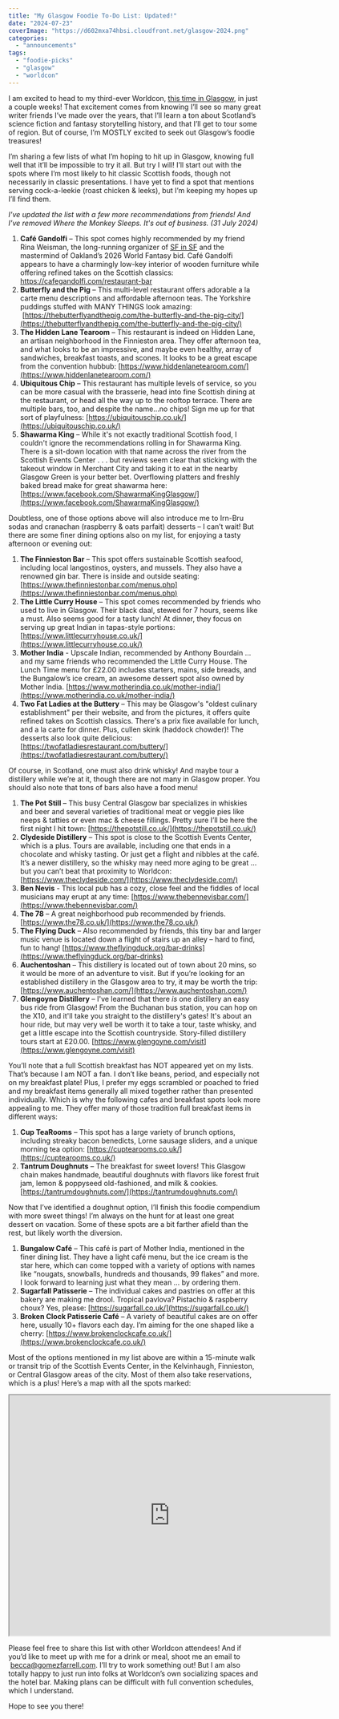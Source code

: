 ```yaml
---
title: "My Glasgow Foodie To-Do List: Updated!"
date: "2024-07-23"
coverImage: "https://d602mxa74hbsi.cloudfront.net/glasgow-2024.png"
categories:
  - "announcements"
tags:
  - "foodie-picks"
  - "glasgow"
  - "worldcon"
---
```


I am excited to head to my third-ever Worldcon, [this time in Glasgow](https://glasgow2024.org/), in just a couple weeks! That excitement comes from knowing I’ll see so many great writer friends I’ve made over the years, that I’ll learn a ton about Scotland’s science fiction and fantasy storytelling history, and that I’ll get to tour some of region. But of course, I’m MOSTLY excited to seek out Glasgow’s foodie treasures!

I’m sharing a few lists of what I’m hoping to hit up in Glasgow, knowing full well that it’ll be impossible to try it all. But try I will! I’ll start out with the spots where I’m most likely to hit classic Scottish foods, though not necessarily in classic presentations. I have yet to find a spot that mentions serving cock-a-leekie (roast chicken & leeks), but I’m keeping my hopes up I’ll find them.

_I've updated the list with a few more recommendations from friends! And I've removed Where the Monkey Sleeps. It's out of business. (31 July 2024)_

1. **Café Gandolfi** – This spot comes highly recommended by my friend Rina Weisman, the long-running organizer of [SF in SF](http://www.sfinsf.org/) and the mastermind of Oakland’s 2026 World Fantasy bid. Café Gandolfi appears to have a charmingly low-key interior of wooden furniture while offering refined takes on the Scottish classics: https://cafegandolfi.com/restaurant-bar
2. **Butterfly and the Pig** – This multi-level restaurant offers adorable a la carte menu descriptions and affordable afternoon teas. The Yorkshire puddings stuffed with MANY THINGS look amazing:  [https://thebutterflyandthepig.com/the-butterfly-and-the-pig-city/](https://thebutterflyandthepig.com/the-butterfly-and-the-pig-city/)
3. **The Hidden Lane Tearoom** – This restaurant is indeed on Hidden Lane, an artisan neighborhood in the Finnieston area. They offer afternoon tea, and what looks to be an impressive, and maybe even healthy, array of sandwiches, breakfast toasts, and scones. It looks to be a great escape from the convention hubbub: [https://www.hiddenlanetearoom.com/](https://www.hiddenlanetearoom.com/)
4. **Ubiquitous Chip** – This restaurant has multiple levels of service, so you can be more casual with the brasserie, head into fine Scottish dining at the restaurant, or head all the way up to the rooftop terrace. There are multiple bars, too, and despite the name...no chips! Sign me up for that sort of playfulness: [https://ubiquitouschip.co.uk/](https://ubiquitouschip.co.uk/)
5. **Shawarma King** – While it's not exactly traditional Scottish food, I couldn't ignore the recommendations rolling in for Shawarma King. There is a sit-down location with that name across the river from the Scottish Events Center . . . but reviews seem clear that sticking with the takeout window in Merchant City and taking it to eat in the nearby Glasgow Green is your better bet. Overflowing platters and freshly baked bread make for great shawarma here: [https://www.facebook.com/ShawarmaKingGlasgow/](https://www.facebook.com/ShawarmaKingGlasgow/)

Doubtless, one of those options above will also introduce me to Irn-Bru sodas and cranachan (raspberry & oats parfait) desserts – I can’t wait! But there are some finer dining options also on my list, for enjoying a tasty afternoon or evening out:

1. **The Finnieston Bar** – This spot offers sustainable Scottish seafood, including local langostinos, oysters, and mussels. They also have a renowned gin bar. There is inside and outside seating: [https://www.thefinniestonbar.com/menus.php](https://www.thefinniestonbar.com/menus.php)
2. **The Little Curry House** – This spot comes recommended by friends who used to live in Glasgow. Their black daal, stewed for 7 hours, seems like a must. Also seems good for a tasty lunch! At dinner, they focus on serving up great Indian in tapas-style portions: [https://www.littlecurryhouse.co.uk/](https://www.littlecurryhouse.co.uk/)
3. **Mother India** - Upscale Indian, recommended by Anthony Bourdain … and my same friends who recommended the Little Curry House. The Lunch Time menu for £22.00 includes starters, mains, side breads, and the Bungalow’s ice cream, an awesome dessert spot also owned by Mother India. [https://www.motherindia.co.uk/mother-india/](https://www.motherindia.co.uk/mother-india/)
4. **Two Fat Ladies at the Buttery** – This may be Glasgow's "oldest culinary establishment" per their website, and from the pictures, it offers quite refined takes on Scottish classics. There's a prix fixe available for lunch, and a la carte for dinner. Plus, cullen skink (haddock chowder)! The desserts also look quite delicious: [https://twofatladiesrestaurant.com/buttery/](https://twofatladiesrestaurant.com/buttery/)

Of course, in Scotland, one must also drink whisky! And maybe tour a distillery while we’re at it, though there are not many in Glasgow proper. You should also note that tons of bars also have a food menu!

1. **The Pot Still** – This busy Central Glasgow bar specializes in whiskies and beer and several varieties of traditional meat or veggie pies like neeps & tatties or even mac & cheese fillings. Pretty sure I’ll be here the first night I hit town: [https://thepotstill.co.uk/](https://thepotstill.co.uk/)
2. **Clydeside Distillery** – This spot is close to the Scottish Events Center, which is a plus. Tours are available, including one that ends in a chocolate and whisky tasting. Or just get a flight and nibbles at the café. It’s a newer distillery, so the whisky may need more aging to be great … but you can’t beat that proximity to Worldcon: [https://www.theclydeside.com/](https://www.theclydeside.com/)
3. **Ben Nevis** - This local pub has a cozy, close feel and the fiddles of local musicians may erupt at any time: [https://www.thebennevisbar.com/](https://www.thebennevisbar.com/)
4. **The 78** – A great neighborhood pub recommended by friends. [https://www.the78.co.uk/](https://www.the78.co.uk/)
5. **The Flying Duck** – Also recommended by friends, this tiny bar and larger music venue is located down a flight of stairs up an alley – hard to find, fun to hang! [https://www.theflyingduck.org/bar-drinks](https://www.theflyingduck.org/bar-drinks)
6. **Auchentoshan** – This distillery is located out of town about 20 mins, so it would be more of an adventure to visit. But if you’re looking for an established distillery in the Glasgow area to try, it may be worth the trip: [https://www.auchentoshan.com/](https://www.auchentoshan.com/)
7. **Glengoyne Distillery** – I've learned that there _is_ one distillery an easy bus ride from Glasgow! From the Buchanan bus station, you can hop on the X10, and it'll take you straight to the distillery's gates! It's about an hour ride, but may very well be worth it to take a tour, taste whisky, and get a little escape into the Scottish countryside. Story-filled distillery tours start at £20.00. [https://www.glengoyne.com/visit](https://www.glengoyne.com/visit)

You’ll note that a full Scottish breakfast has NOT appeared yet on my lists. That’s because I am NOT a fan. I don’t like beans, period, and especially not on my breakfast plate! Plus, I prefer my eggs scrambled or poached to fried and my breakfast items generally all mixed together rather than presented individually. Which is why the following cafes and breakfast spots look more appealing to me. They offer many of those tradition full breakfast items in different ways:

1. **Cup TeaRooms** – This spot has a large variety of brunch options, including streaky bacon benedicts, Lorne sausage sliders, and a unique morning tea option: [https://cuptearooms.co.uk/](https://cuptearooms.co.uk/)
2. **Tantrum Doughnuts** – The breakfast for sweet lovers! This Glasgow chain makes handmade, beautiful doughnuts with flavors like forest fruit jam, lemon & poppyseed old-fashioned, and milk & cookies. [https://tantrumdoughnuts.com/](https://tantrumdoughnuts.com/)

Now that I’ve identified a doughnut option, I’ll finish this foodie compendium with more sweet things! I’m always on the hunt for at least one great dessert on vacation. Some of these spots are a bit farther afield than the rest, but likely worth the diversion.

1. **Bungalow Café** – This café is part of Mother India, mentioned in the finer dining list. They have a light café menu, but the ice cream is the star here, which can come topped with a variety of options with names like “nougats, snowballs, hundreds and thousands, 99 flakes” and more. I look forward to learning just what they mean … by ordering them.
2. **Sugarfall Patisserie** – The individual cakes and pastries on offer at this bakery are making me drool. Tropical pavlova? Pistachio & raspberry choux? Yes, please: [https://sugarfall.co.uk/](https://sugarfall.co.uk/)
3. **Broken Clock Patisserie Café** – A variety of beautiful cakes are on offer here, usually 10+ flavors each day. I’m aiming for the one shaped like a cherry: [https://www.brokenclockcafe.co.uk/](https://www.brokenclockcafe.co.uk/)

Most of the options mentioned in my list above are within a 15-minute walk or transit trip of the Scottish Events Center, in the Kelvinhaugh, Finnieston, or Central Glasgow areas of the city. Most of them also take reservations, which is a plus! Here’s a map with all the spots marked:

<iframe src="https://www.google.com/maps/d/embed?mid=1hMd8T-j2nX-AnQK7A3nRaXHlpcyUbVE&amp;ehbc=2E312F" width="640" height="480"></iframe>

Please feel free to share this list with other Worldcon attendees! And if you’d like to meet up with me for a drink or meal, shoot me an email to  [becca@gomezfarrell.com](mailto:becca@gomezfarrell.com). I’ll try to work something out! But I am also totally happy to just run into folks at Worldcon’s own socializing spaces and the hotel bar. Making plans can be difficult with full convention schedules, which I understand.

Hope to see you there!
